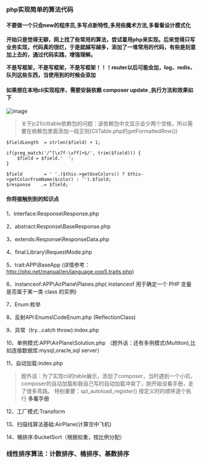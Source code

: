 ### php实现简单的算法代码

#### 不要做一个只会new的程序员,多写点新特性,多用些魔术方法,多看看设计模式化

**开始只是觉得无聊，网上找了些常用的算法，尝试着用php来实现。后来觉得只写业务实现，代码真的很烂，于是就越写越多，添加了一堆常用的代码，有些是刻意加上去的，通过代码实践，增强理解。**

**不是写框架，不是写框架，不是写框架！！！router以后可能会加，log、redis、队列这些东西，当使用到的时候会添加**

#### 如果想在本地cli实现程序，需要安装依赖  composer update ,执行方法和效果如下
![image](https://github.com/yaobin24/AlgorithmDemo/blob/master/screenshot/cli.png)
> 关于jc21/clitable依赖包的问题：该依赖包中文显示会少两个空格，所以需要在依赖包里面添加一段正则(CliTable.php的getFormattedRow())
```
$fieldLength  = strlen($field) + 1;

if(preg_match('/^[\x7f-\xff]+$/', trim($field))) {
    $field = $field.'  ';
}

$field        = ' '.($this->getUseColors() ? $this->getColorFromName($color) : '').$field;
$response    .= $field;

```

#### 你将接触到到的知识点

1、interface:Response\Response.php

2、abstract:Response\BaseResponse.php

3、extends:Response\ResponseData.php

4、final:Library\RequestMode.php

5、trait:APP\BaseApp (详情参考：http://php.net/manual/en/language.oop5.traits.php)


6、instanceof:APP\AirPlane\Planes.php( instanceof 用于确定一个 PHP 变量是否属于某一类 class 的实例)

7、Enum:枚举

8、反射API:Enums\CodeEnum.php (ReflectionClass)


9、异常（try...catch throw):index.php 

10、单例模式:APP\AirPlane\Solution.php （题外话：还有多例模式(Multiton),比如连接数据库:mysql,oracle,sql server）

11、自动加载:index.php
>题外话：为了实现cli的table展示，添加了composer，当时遇到一个小坑，composer的自动加载和我自己写的自动加载冲突了，刚开始没看手册，走了很多弯路。
特别重要：spl_autoload_register() 按定义时的顺序逐个执行 **多看手册**


12、工厂模式:Transform

13、扫描线算法基础:AirPlane(计算空中飞机)

14、桶排序:BucketSort（根据权重，按比例分配）


### 线性排序算法：计数排序、桶排序、基数排序

